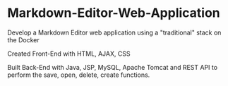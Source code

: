 # Markdown-Editor-Web-Application

Develop a Markdown Editor web application using a "traditional" stack on the Docker

Created Front-End with HTML, AJAX, CSS

Built Back-End with Java, JSP, MySQL, Apache Tomcat and REST API to perform
the save, open, delete, create functions.
